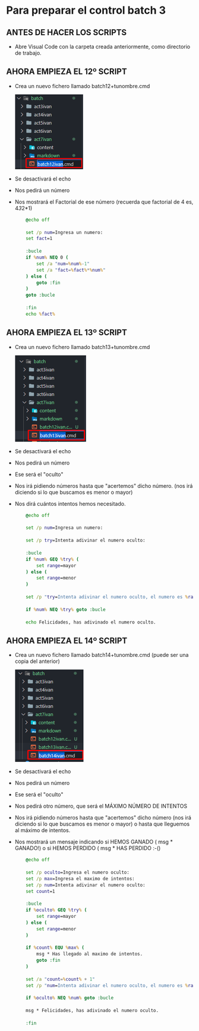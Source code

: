 # Para preparar el control batch 3 

## ANTES DE HACER LOS SCRIPTS

- Abre Visual Code con la carpeta creada anteriormente, como directorio de trabajo.

## AHORA EMPIEZA EL 12º SCRIPT

- Crea un nuevo fichero llamado batch12+tunombre.cmd

    ![](/batch//act7ivan/content/Screenshot_1.png)

- Se desactivará el echo
- Nos pedirá un número
- Nos mostrará el Factorial de ese número (recuerda que factorial de 4 es, 4*3*2*1)

    ```bat
        @echo off

        set /p num=Ingresa un numero: 
        set fact=1

        :bucle
        if %num% NEQ 0 (
            set /a "num=%num%-1"
            set /a "fact=%fact%*%num%"
        ) else (
            goto :fin
        )
        goto :bucle

        :fin
        echo %fact%
    ```

## AHORA EMPIEZA EL 13º SCRIPT

- Crea un nuevo fichero llamado batch13+tunombre.cmd

    ![](/batch//act7ivan/content/Screenshot_2.png)

- Se desactivará el echo
- Nos pedirá un número
- Ese será el "oculto"
- Nos irá pidiendo números hasta que "acertemos" dicho número. (nos irá diciendo si lo que buscamos es menor o mayor)
- Nos dirá cuántos intentos hemos necesitado.

    ```bat
        @echo off

        set /p num=Ingresa un numero: 

        set /p try=Intenta adivinar el numero oculto: 

        :bucle
        if %num% GEQ %try% (
            set range=mayor
        ) else (
            set range=menor
        )

        set /p "try=Intenta adivinar el numero oculto, el numero es %range% que el anterior: "

        if %num% NEQ %try% goto :bucle

        echo Felicidades, has adivinado el numero oculto.
    ```

## AHORA EMPIEZA EL 14º SCRIPT

- Crea un nuevo fichero llamado batch14+tunombre.cmd (puede ser una copia del anterior)

    ![](/batch/act7ivan/content/Screenshot_3.png)

- Se desactivará el echo
- Nos pedirá un número
- Ese será el "oculto"
- Nos pedirá otro número, que será el MÁXIMO NÚMERO DE INTENTOS
- Nos irá pidiendo números hasta que "acertemos" dicho número (nos irá diciendo si lo que buscamos es menor o mayor) o hasta que lleguemos al máximo de intentos.
- Nos mostrará un mensaje indicando si HEMOS GANADO ( msg * GANADO!) o si HEMOS PERDIDO \( msg * HAS PERDIDO :-()

    ```bat
        @echo off

        set /p oculto=Ingresa el numero oculto: 
        set /p max=Ingresa el maximo de intentos: 
        set /p num=Intenta adivinar el numero oculto: 
        set count=1 

        :bucle
        if %oculto% GEQ %try% (
            set range=mayor
        ) else (
            set range=menor
        )

        if %count% EQU %max% (
            msg * Has llegado al maximo de intentos.
            goto :fin
        )

        set /a "count=%count% + 1"
        set /p "num=Intenta adivinar el numero oculto, el numero es %range% que el anterior: "

        if %oculto% NEQ %num% goto :bucle

        msg * Felicidades, has adivinado el numero oculto.

        :fin
    ```